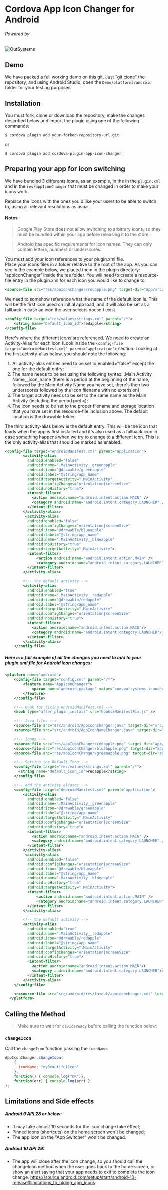 # Cordova App Icon Changer for Android

###### Powered by  
![OutSystems][oslogo-image]

[oslogo-image]:https://www.outsystems.com/-/media/themes/outsystems/website/site-theme/imgs/logo.svg
   

## Demo
We have packed a full working demo on this git.
Just "git clone" the repository, and using Android Studio, open the `Demo/platforms/android` folder for your testing purposes.

## Installation

You must fork, clone or download the repository, make the changes described below and import the plugin using one of the following commands:
```
$ cordova plugin add your-forked-repository-url.git
```
or 
```
$ cordova plugin add cordova-plugin-app-icon-changer
```

## Preparing your app for icon switching

We have bundled 3 differents icons, as an example, in the  in the `plugin.xml` and in the `res/appIconChanger` that must be changed in order to make your icons work.

Replace the icons with the ones you'd like your users to be able to switch to, using all relevant resolutions as usual.

#### Notes
>Google Play Store does not allow switching to arbitrary icons, so they must be bundled within your app before releasing it to the store.

> Android has specific requirements for icon names.  They can only contain letters, numbers or underscores. 

You must add your icon references to your plugin.xml file.  
Place your icons files in a folder relative to the root of the app.  As you can see in the example below, we placed them in the plugin directory: 'appIconChanger' inside the res folder.  You will need to create a resource-file entry in the plugin.xml for each icon you would like to change to.  

```xml
<source-file src="res/appIconChanger/redapple.png" target-dir="app/src/main/res/drawable-port-xxhdpi"/>
```

We need to somehow reference what the name of the default icon is.  This will be the first icon used on initial app load, and it will also be set as a fallback in case an icon the user selects doesn't exist.

```xml
<config-file target="res/values/strings.xml" parent="/*">
	<string name="default_icon_id">redapple</string>
</config-file>
```

Here's where the different icons are referenced.  We need to create an Activity-Alias for each icon (Look inside the `<config-file target="AndroidManifest.xml" parent="application">` section.  Looking at the first activity-alias below, you should note the following:
1. All activity-alias entries need to be set to enabled="false" except the one for the default entry;
2. The name needs to be set using the following syntax: .Main Activity Name__icon_name (there is a period at the beginning of the name, followed by the Main Activity Name you have set, there's then two underscores followed by the icon filename with no extension);
3. The target activity needs to be set to the same name as the Main Activity (including the period prefix);
4. The icon needs to be set to the proper filename and storage location that you have set in the resource-file inclusion above.  The default location is the drawable folder.
	
The third activity-alias below is the default entry.  This will be the icon that loads when the app is first installed and it's also used as a fallback icon in case something happens when we try to change to a different icon. This is the only activity-alias that should be marked as enabled.


```xml
<config-file target="AndroidManifest.xml" parent="application">
        <activity-alias 
          android:enabled="false" 
          android:name=".MainActivity__greenapple" 
          android:icon="@drawable/greenapple" 
          android:label="@string/app_name" 
          android:targetActivity=".MainActivity" 
          android:configChanges="orientation|screenSize" 
          android:noHistory="true">
          <intent-filter>
            <action android:name="android.intent.action.MAIN" />
            <category android:name="android.intent.category.LAUNCHER" />
          </intent-filter>
        </activity-alias>
         <activity-alias
          android:enabled="false"
          android:configChanges="orientation|screenSize"
          android:icon="@drawable/blueapple"
          android:label="@string/app_name" 
          android:name=".MainActivity__blueapple"
          android:noHistory="true" 
          android:targetActivity=".MainActivity">
          <intent-filter>
              <action android:name="android.intent.action.MAIN" />
              <category android:name="android.intent.category.LAUNCHER" />
          </intent-filter>
        </activity-alias>

        <!-- the default activity -->
        <activity-alias 
          android:enabled="true" 
          android:name=".MainActivity__redapple" 
          android:icon="@drawable/redapple" 
          android:label="@string/app_name" 
          android:targetActivity=".MainActivity" 
          android:configChanges="orientation|screenSize" 
          android:noHistory="true">
          <intent-filter>
            <action android:name="android.intent.action.MAIN"/>
            <category android:name="android.intent.category.LAUNCHER"/>
          </intent-filter>
        </activity-alias>
    </config-file>   
```

##### Here is a full example of all the changes you need to add to your plugin.xml file for Android icon changes:

```xml
<platform name="android">
    <config-file target="config.xml" parent="/*">
        <feature name="AppIconChanger">
            <param name="android-package" value="com.outsystems.iconchanger.AppIconChanger" onload="true" />
        </feature>
    </config-file>

    <!-- Hook for fixing AndroidManifest.xml -->
    <hook type="after_plugin_install" src="hooks/ManifestFix.js" />

    <!-- Java files -->
    <source-file src="src/android/AppIconChanger.java" target-dir="src/com/outsystems/iconchanger" />
    <source-file src="src/android/AppIconNameChanger.java" target-dir="src/com/outsystems/iconchanger" />

    <!-- Icons -->
    <source-file src="res/appIconChanger/redapple.png" target-dir="app/src/main/res/drawable-port-xxhdpi"/>
    <source-file src="res/appIconChanger/blueapple.png" target-dir="app/src/main/res/drawable-port-xxhdpi"/>
    <source-file src="res/appIconChanger/greenapple.png" target-dir="app/src/main/res/drawable-port-xxhdpi"/>

    <!-- Setting the Default Icon -->
    <config-file target="res/values/strings.xml" parent="/*">
      <string name="default_icon_id">redapple</string>
    </config-file>

    <!-- Add the activity aliases -->
    <config-file target="AndroidManifest.xml" parent="application">
        <activity-alias 
          android:enabled="false" 
          android:name=".MainActivity__greenapple" 
          android:icon="@drawable/greenapple" 
          android:label="@string/app_name" 
          android:targetActivity=".MainActivity" 
          android:configChanges="orientation|screenSize" 
          android:noHistory="true">
          <intent-filter>
            <action android:name="android.intent.action.MAIN" />
            <category android:name="android.intent.category.LAUNCHER" />
          </intent-filter>
        </activity-alias>
         <activity-alias
          android:enabled="false" 
          android:configChanges="orientation|screenSize"
          android:icon="@drawable/blueapple"
          android:label="@string/app_name" 
          android:name=".MainActivity__blueapple"
          android:noHistory="true" 
          android:targetActivity=".MainActivity">
          <intent-filter>
              <action android:name="android.intent.action.MAIN" />
              <category android:name="android.intent.category.LAUNCHER" />
          </intent-filter>
        </activity-alias>

        <!-- the default activity -->
        <activity-alias 
          android:enabled="true" 
          android:name=".MainActivity__redapple" 
          android:icon="@drawable/redapple" 
          android:label="@string/app_name" 
          android:targetActivity=".MainActivity" 
          android:configChanges="orientation|screenSize" 
          android:noHistory="true">
          <intent-filter>
            <action android:name="android.intent.action.MAIN"/>
            <category android:name="android.intent.category.LAUNCHER"/>
          </intent-filter>
        </activity-alias>
    </config-file> 

    <resource-file src="src/android/res/layout/appiconchanger.xml" target="res/layout/appiconchanger.xml" />
  </platform>
```

## Calling the Method

> Make sure to wait for `deviceready` before calling the function below:

### `changeIcon`

Call the `changeIcon` function passing the `iconName`.

```js
AppIconChanger.changeIcon(
    {
      iconName: "myBeautifulIcon"
    },
    function() { console.log("OK")},
    function(err) { console.log(err) }
);
```

## Limitations and Side effects

##### Android 9 API 28 or below:
- It may take almost 10 seconds for the icon change take effect;
- Pinned icons (shortcuts) on the home screen won´t be changed;
- The app icon on the "App Switcher" won't be changed.

##### Android 10 API 29:
- The app will close after the icon change, so you should call the changeIcon method when the user goes back to the home screen, or show an alert saying that your app needs to exit to complete the icon change.
https://source.android.com/setup/start/android-10-release#limitations_to_hiding_app_icons

